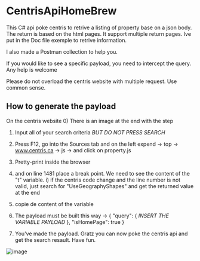 # CentrisApiHomeBrew

This C# api poke centris to retrive a listing of property base on a json body.
The return is based on the html pages. It support multiple return pages.
Ive put in the Doc file exemple to retrive information.

I also made a Postman collection to help you.

If you would like to see a specific payload, you need to intercept the query.
Any help is welcome

Please do not overload the centris website with multiple request. Use common sense.

## How to generate the payload
On the centris website
0) There is an image at the end with the step
1) Input all of your search criteria *BUT DO NOT PRESS SEARCH*
2) Press F12, go into the Sources tab and on the left expend -> top -> www.centris.ca -> js -> and click on property.js
3) Pretty-print inside the browser
4) and on line 1481 place a break point. We need to see the content of the "t" variable.
  i) if the centris code change and the line number is not valid, just search for "UseGeographyShapes" and get the returned value at the end
5) copie de content of the variable
6) The payload must be built this way -> 
{
  "query": {
  *INSERT THE VARIABLE PAYLOAD*
  },
  "isHomePage": true
}

7) You've made the payload. Gratz you can now poke the centris api and get the search resault. Have fun.

![image](https://user-images.githubusercontent.com/21128028/112643075-57e74400-8e1a-11eb-94fa-c1a1060f0574.png)
